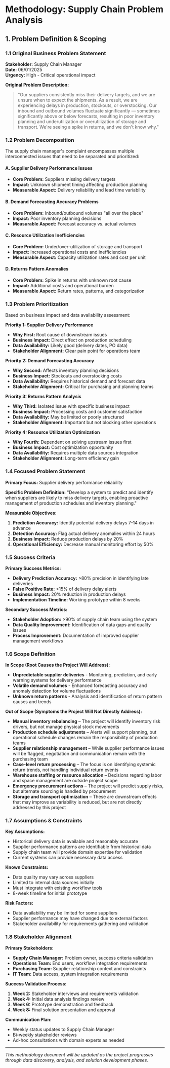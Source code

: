 # Methodology: Supply Chain Problem Analysis

## 1. Problem Definition & Scoping

### 1.1 Original Business Problem Statement

**Stakeholder:** Supply Chain Manager  
**Date:** 06/01/2025  
**Urgency:** High - Critical operational impact

**Original Problem Description:**
> "Our suppliers consistently miss their delivery targets, and we are unsure when to expect the shipments. As a result, we are experiencing delays in production, stockouts, or overstocking. Our inbound and outbound volumes fluctuate significantly — sometimes significantly above or below forecasts, resulting in poor inventory planning and underutilization or overutilization of storage and transport. We're seeing a spike in returns, and we don't know why."

### 1.2 Problem Decomposition

The supply chain manager's complaint encompasses multiple interconnected issues that need to be separated and prioritized:

#### A. Supplier Delivery Performance Issues
- **Core Problem:** Suppliers missing delivery targets
- **Impact:** Unknown shipment timing affecting production planning
- **Measurable Aspect:** Delivery reliability and lead time variability

#### B. Demand Forecasting Accuracy Problems
- **Core Problem:** Inbound/outbound volumes "all over the place"
- **Impact:** Poor inventory planning decisions
- **Measurable Aspect:** Forecast accuracy vs. actual volumes

#### C. Resource Utilization Inefficiencies
- **Core Problem:** Under/over-utilization of storage and transport
- **Impact:** Increased operational costs and inefficiencies
- **Measurable Aspect:** Capacity utilization rates and cost per unit

#### D. Returns Pattern Anomalies
- **Core Problem:** Spike in returns with unknown root cause
- **Impact:** Additional costs and operational burden
- **Measurable Aspect:** Return rates, patterns, and categorization

### 1.3 Problem Prioritization

Based on business impact and data availability assessment:

**Priority 1: Supplier Delivery Performance**
- **Why First:** Root cause of downstream issues
- **Business Impact:** Direct effect on production scheduling
- **Data Availability:** Likely good (delivery dates, PO data)
- **Stakeholder Alignment:** Clear pain point for operations team

**Priority 2: Demand Forecasting Accuracy**
- **Why Second:** Affects inventory planning decisions
- **Business Impact:** Stockouts and overstocking costs
- **Data Availability:** Requires historical demand and forecast data
- **Stakeholder Alignment:** Critical for purchasing and planning teams

**Priority 3: Returns Pattern Analysis**
- **Why Third:** Isolated issue with specific business impact
- **Business Impact:** Processing costs and customer satisfaction
- **Data Availability:** May be limited or poorly structured
- **Stakeholder Alignment:** Important but not blocking other operations

**Priority 4: Resource Utilization Optimization**
- **Why Fourth:** Dependent on solving upstream issues first
- **Business Impact:** Cost optimization opportunity
- **Data Availability:** Requires multiple data sources integration
- **Stakeholder Alignment:** Long-term efficiency gain

### 1.4 Focused Problem Statement

**Primary Focus:** Supplier delivery performance reliability

**Specific Problem Definition:**
"Develop a system to predict and identify when suppliers are likely to miss delivery targets, enabling proactive management of production schedules and inventory planning."

**Measurable Objectives:**
1. **Prediction Accuracy:** Identify potential delivery delays 7-14 days in advance
2. **Detection Accuracy:** Flag actual delivery anomalies within 24 hours
3. **Business Impact:** Reduce production delays by 20%
4. **Operational Efficiency:** Decrease manual monitoring effort by 50%

### 1.5 Success Criteria

**Primary Success Metrics:**
- **Delivery Prediction Accuracy:** >80% precision in identifying late deliveries
- **False Positive Rate:** <15% of delivery delay alerts
- **Business Impact:** 20% reduction in production delays
- **Implementation Timeline:** Working prototype within 8 weeks

**Secondary Success Metrics:**
- **Stakeholder Adoption:** >90% of supply chain team using the system
- **Data Quality Improvement:** Identification of data gaps and quality issues
- **Process Improvement:** Documentation of improved supplier management workflows

### 1.6 Scope Definition

**In Scope (Root Causes the Project Will Address):**
- **Unpredictable supplier deliveries** - Monitoring, prediction, and early warning systems for delivery performance
- **Volatile demand volumes** - Enhanced forecasting accuracy and anomaly detection for volume fluctuations
- **Unknown return patterns** - Analysis and identification of return pattern causes and trends

**Out of Scope (Symptoms the Project Will Not Directly Address):**
- **Manual inventory rebalancing** – The project will identify inventory risk drivers, but not manage physical stock movements  
- **Production schedule adjustments** – Alerts will support planning, but operational schedule changes remain the responsibility of production teams  
- **Supplier relationship management** – While supplier performance issues will be flagged, negotiation and communication remain with the purchasing team  
- **Case-level return processing** – The focus is on identifying systemic return trends, not handling individual return events  
- **Warehouse staffing or resource allocation** – Decisions regarding labor and space management are outside project scope  
- **Emergency procurement actions** – The project will predict supply risks, but alternate sourcing is handled by procurement  
- **Storage and transport optimization** – These are downstream effects that may improve as variability is reduced, but are not directly addressed by this project  

### 1.7 Assumptions & Constraints

**Key Assumptions:**
- Historical delivery data is available and reasonably accurate
- Supplier performance patterns are identifiable from historical data
- Supply chain team will provide domain expertise for validation
- Current systems can provide necessary data access

**Known Constraints:**
- Data quality may vary across suppliers
- Limited to internal data sources initially
- Must integrate with existing workflow tools
- 8-week timeline for initial prototype

**Risk Factors:**
- Data availability may be limited for some suppliers
- Supplier performance may have changed due to external factors
- Stakeholder availability for requirements gathering and validation

### 1.8 Stakeholder Alignment

**Primary Stakeholders:**
- **Supply Chain Manager:** Problem owner, success criteria validation
- **Operations Team:** End users, workflow integration requirements
- **Purchasing Team:** Supplier relationship context and constraints
- **IT Team:** Data access, system integration requirements

**Success Validation Process:**
1. **Week 2:** Stakeholder interviews and requirements validation
2. **Week 4:** Initial data analysis findings review
3. **Week 6:** Prototype demonstration and feedback
4. **Week 8:** Final solution presentation and approval

**Communication Plan:**
- Weekly status updates to Supply Chain Manager
- Bi-weekly stakeholder reviews
- Ad-hoc consultations with domain experts as needed

---

*This methodology document will be updated as the project progresses through data discovery, analysis, and solution development phases.*
